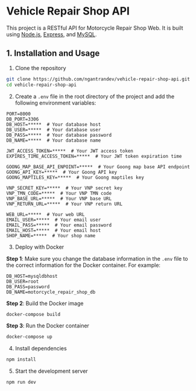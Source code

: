 # Vehicle Repair Shop API

This project is a RESTful API for Motorcycle Repair Shop Web. It is built using [Node.js](https://nodejs.org/), [Express](https://expressjs.com/), and [MySQL](https://www.mysql.com/).

## 1. Installation and Usage

1. Clone the repository

```bash
git clone https://github.com/ngantrandev/vehicle-repair-shop-api.git
cd vehicle-repair-shop-api
```

2. Create a `.env` file in the root directory of the project and add the following environment variables:

```env
PORT=8000
DB_PORT=3306
DB_HOST=*****  # Your database host
DB_USER=*****  # Your database user
DB_PASS=*****  # Your database password
DB_NAME=*****  # Your database name

JWT_ACCESS_TOKEN=*****  # Your JWT access token
EXPIRES_TIME_ACCESS_TOKEN=*****  # Your JWT token expiration time

GOONG_MAP_BASE_API_ENPOINT=*****  # Your Goong map base API endpoint
GOONG_API_KEY=*****  # Your Goong API key
GOONG_MAPTILES_KEY=*****  # Your Goong maptiles key

VNP_SECRET_KEY=*****  # Your VNP secret key
VNP_TMN_CODE=*****  # Your VNP TMN code
VNP_BASE_URL=*****  # Your VNP base URL
VNP_RETURN_URL=*****  # Your VNP return URL

WEB_URL=*****  # Your web URL
EMAIL_USER=*****  # Your email user
EMAIL_PASS=*****  # Your email password
EMAIL_HOST=*****  # Your email host
SHOP_NAME=*****  # Your shop name
```

3. Deploy with Docker

**Step 1**: Make sure you change the database information in the `.env` file to the correct information for the Docker container. For example:

```env
DB_HOST=mysqldbhost
DB_USER=root
DB_PASS=password
DB_NAME=motorcycle_repair_shop_db
```

**Step 2**: Build the Docker image

```bash
docker-compose build
```

**Step 3**: Run the Docker container

```bash
docker-compose up
```

4. Install dependencies

```bash
npm install
```

5. Start the development server

```bash
npm run dev
```
